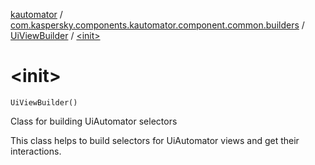 [kautomator](../../index.md) / [com.kaspersky.components.kautomator.component.common.builders](../index.md) / [UiViewBuilder](index.md) / [&lt;init&gt;](./-init-.md)

# &lt;init&gt;

`UiViewBuilder()`

Class for building UiAutomator selectors

This class helps to build selectors for UiAutomator views and get their interactions.

